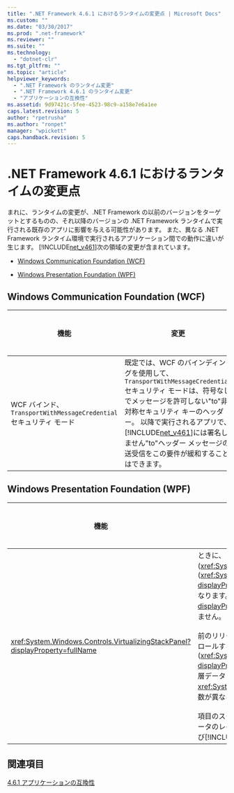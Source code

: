 ```yaml
---
title: ".NET Framework 4.6.1 におけるランタイムの変更点 | Microsoft Docs"
ms.custom: ""
ms.date: "03/30/2017"
ms.prod: ".net-framework"
ms.reviewer: ""
ms.suite: ""
ms.technology: 
  - "dotnet-clr"
ms.tgt_pltfrm: ""
ms.topic: "article"
helpviewer_keywords: 
  - ".NET Framework のランタイム変更"
  - ".NET Framework 4.6.1 のランタイム変更"
  - "アプリケーションの互換性"
ms.assetid: 9d97421c-5fee-4523-98c9-a158e7e6a1ee
caps.latest.revision: 5
author: "rpetrusha"
ms.author: "ronpet"
manager: "wpickett"
caps.handback.revision: 5
---
```

# .NET Framework 4.6.1 におけるランタイムの変更点
まれに、ランタイムの変更が、.NET Framework の以前のバージョンをターゲットとするものの、それ以降のバージョンの .NET Framework ランタイムで実行される既存のアプリに影響を与える可能性があります。 また、異なる .NET Framework ランタイム環境で実行されるアプリケーション間での動作に違いが生じます。 [!INCLUDE[net_v461](../../../includes/net-v461-md.md)]次の領域の変更が含まれています。  
  
-   [Windows Communication Foundation (WCF)](#WCF)  
  
-   [Windows Presentation Foundation (WPF)](#WPF)  
  
<a name="WCF"></a>   
## <a name="windows-communication-foundation-wcf"></a>Windows Communication Foundation (WCF)  
  
|機能|変更|影響|スコープ|  
|-------------|------------|------------|-----------|  
|WCF バインド、`TransportWithMessageCredential`セキュリティ モード|既定では、WCF のバインディングを使用して、`TransportWithMessageCredential`セキュリティ モードは、符号なしでメッセージを許可しない"to"非対称セキュリティ キーのヘッダー。 以降で実行されるアプリで、[!INCLUDE[net_v461](../../../includes/net-v461-md.md)]には署名しません"to"ヘッダー メッセージの送受信をこの要件が緩和することはできます。|これはオプトイン動作です。 符号なしの"to"ヘッダーを持つメッセージを許可する、次の構成設定を追加する、 [ <> \> ](../../../docs/framework/configure-apps/file-schema/runtime/runtime-element.md)アプリの構成ファイルのセクション。<br /><br /> `<runtime>     <AppContextSwitchOverrides value="Switch.System.ServiceModel.AllowUnsignedToHeader=true" />  </runtime>`<br /><br /> これはオプトイン機能であるため、既存のアプリの動作に影響はないはずです。|エッジ|  
  
<a name="WPF"></a>   
## <a name="windows-presentation-foundation-wpf"></a>Windows Presentation Foundation (WPF)  
  
|機能|変更|影響|スコープ|  
|-------------|------------|------------|-----------|  
|<xref:System.Windows.Controls.VirtualizingStackPanel?displayProperty=fullName>|ときに、 <xref:System.Windows.Controls.ItemsControl>仮想化を使用して、コレクションが表示されます (<xref:System.Windows.Controls.VirtualizingStackPanel.IsVirtualizing%2A> = `true`) と項目スクロール (<xref:System.Windows.Controls.VirtualizingPanel.ScrollUnit%2A>=<xref:System.Windows.Controls.ScrollUnit?displayProperty=fullName>)、コントロールのスクロールの高さ (ピクセル単位) は、その近隣ノードによって異なります。 項目を表示するときと、 <xref:System.Windows.Controls.VirtualizingStackPanel?displayProperty=fullName>コレクション内のすべての項目を反復処理します。   この反復処理中には、UI が応答しません。 コレクションのサイズが大きい場合、ハングとこれに認識されることができます。<br /><br /> 前のリリースであっても、他の状況で発生したこのイテレーション、[!INCLUDE[net_v461](../../../includes/net-v461-md.md)]です。 ピクセル スクロールする場合に発生するなど (<xref:System.Windows.Controls.VirtualizingPanel.ScrollUnit%2A>=<xref:System.Windows.Controls.ScrollUnit?displayProperty=fullName>) 項目スクロールする場合に、別のピクセルの高さ、および項目を検出したときに階層データ (ようにこのような<xref:System.Windows.Controls.TreeView>コントロールまたは<xref:System.Windows.Controls.ItemsControl>とグループ化を有効になっている) 近隣ノードよりも下位の項目の数が異なる項目に遭遇するとします。<br /><br /> 項目のスクロールと別のピクセルの高さの場合、イテレーションがで導入された、[!INCLUDE[net_v461](../../../includes/net-v461-md.md)]階層データのレイアウトでバグを修正します。  データがフラットである場合は必要ありません (持ちません階層)、および[!INCLUDE[net_v461](../../../includes/net-v461-md.md)]されないという点です。|イテレーションが発生した場合、 [!INCLUDE[net_v461](../../../includes/net-v461-md.md)] --つまりの以前のリリースではなく場合、 <xref:System.Windows.Controls.ItemsControl>は項目のスクロール単純なリストに別のピクセルの高さ--の項目は、2 つの対応策。<br /><br /> インストール、 [.NET Framework 4.6.2](../../../docs/framework/install/guide-for-developers.md)します。<br /><br /> インストール[修正プログラム HR 1605](https://support.microsoft.com/en-us/kb/3154529)の[!INCLUDE[net_v461](../../../includes/net-v461-md.md)]です。|マイナー|  
  
## <a name="see-also"></a>関連項目  
 [4.6.1 アプリケーションの互換性](../../../docs/framework/migration-guide/application-compatibility-in-the-net-framework-4-6-1.md)